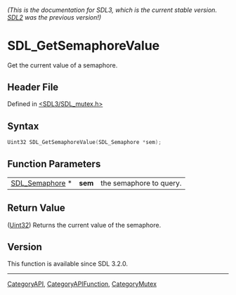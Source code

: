 ###### (This is the documentation for SDL3, which is the current stable version. [SDL2](https://wiki.libsdl.org/SDL2/) was the previous version!)
# SDL_GetSemaphoreValue

Get the current value of a semaphore.

## Header File

Defined in [<SDL3/SDL_mutex.h>](https://github.com/libsdl-org/SDL/blob/main/include/SDL3/SDL_mutex.h)

## Syntax

```c
Uint32 SDL_GetSemaphoreValue(SDL_Semaphore *sem);
```

## Function Parameters

|                                  |         |                         |
| -------------------------------- | ------- | ----------------------- |
| [SDL_Semaphore](SDL_Semaphore) * | **sem** | the semaphore to query. |

## Return Value

([Uint32](Uint32)) Returns the current value of the semaphore.

## Version

This function is available since SDL 3.2.0.

----
[CategoryAPI](CategoryAPI), [CategoryAPIFunction](CategoryAPIFunction), [CategoryMutex](CategoryMutex)

